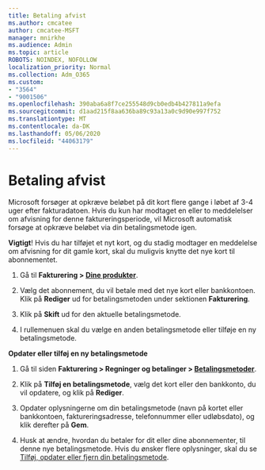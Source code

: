 ```yaml
---
title: Betaling afvist
ms.author: cmcatee
author: cmcatee-MSFT
manager: mnirkhe
ms.audience: Admin
ms.topic: article
ROBOTS: NOINDEX, NOFOLLOW
localization_priority: Normal
ms.collection: Adm_O365
ms.custom:
- "3564"
- "9001506"
ms.openlocfilehash: 390aba6a8f7ce255548d9cb0edb4b427811a9efa
ms.sourcegitcommit: d1aad215f8aa636ba89c93a13a0c9d90e997f752
ms.translationtype: MT
ms.contentlocale: da-DK
ms.lasthandoff: 05/06/2020
ms.locfileid: "44063179"
---
```

# <a name="payment-declined"></a>Betaling afvist

Microsoft forsøger at opkræve beløbet på dit kort flere gange i løbet af 3-4 uger efter fakturadatoen.  Hvis du kun har modtaget en eller to meddelelser om afvisning for denne faktureringsperiode, vil Microsoft automatisk forsøge at opkræve beløbet via din betalingsmetode igen.  

**Vigtigt**! Hvis du har tilføjet et nyt kort, og du stadig modtager en meddelelse om afvisning for dit gamle kort, skal du muligvis knytte det nye kort til abonnementet.

1. Gå til **Fakturering > [Dine produkter](https://go.microsoft.com/fwlink/p/?linkid=842054)**.

2. Vælg det abonnement, du vil betale med det nye kort eller bankkontoen. Klik på **Rediger** ud for betalingsmetoden under sektionen **Fakturering**.

3. Klik på **Skift** ud for den aktuelle betalingsmetode.

4. I rullemenuen skal du vælge en anden betalingsmetode eller tilføje en ny betalingsmetode.

**Opdater eller tilføj en ny betalingsmetode**

1. Gå til siden **Fakturering > Regninger og betalinger > [Betalingsmetoder](https://go.microsoft.com/fwlink/p/?linkid=2018806)**.

2. Klik på **Tilføj en betalingsmetode**, vælg det kort eller den bankkonto, du vil opdatere, og klik på **Rediger**.

3. Opdater oplysningerne om din betalingsmetode (navn på kortet eller bankkontoen, faktureringsadresse, telefonnummer eller udløbsdato), og klik derefter på **Gem**.

4. Husk at ændre, hvordan du betaler for dit eller dine abonnementer, til denne nye betalingsmetode. Hvis du ønsker flere oplysninger, skal du se [Tilføj, opdater eller fjern din betalingsmetode](https://go.microsoft.com/fwlink/?linkid=2118133).
